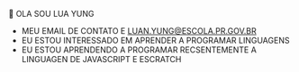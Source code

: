  👋 OLA SOU LUA YUNG
- MEU EMAIL DE CONTATO E LUAN.YUNG@ESCOLA.PR.GOV.BR
- EU ESTOU INTERESSADO EM APRENDER A PROGRAMAR LINGUAGENS
- EU ESTOU APRENDENDO A PROGRAMAR RECSENTEMENTE A LINGUAGEN DE JAVASCRIPT E ESCRATCH 
